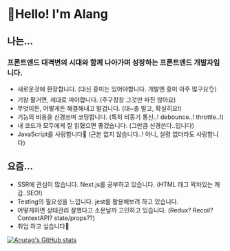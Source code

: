 # 🤠Hello! I'm Alang

## 나는...

### 프론트엔드 대격변의 시대와 함께 나아가며 성장하는 프론트엔드 개발자입니다.
- 새로운것에 환장합니다. (대신 흥미는 있어야합니다. 개발엔 흥미 아주 많구요👌)
- 기왕 팔거면, 제대로 파야합니다. (주구장창 그것만 파진 않아요)
- 무엇이든, 어떻게든 해결해내고 말겁니다. (대~충 말고, 확실히요!)
- 기능의 비용을 신경쓰며 코딩합니다. (특히 비동기 통신..! debounce..! throttle..!)
- 내 코드가 모두에게 잘 읽혔으면 좋겠습니다. (그만큼 신경쓴다..입니다)
- JavaScript를 사랑합니다💛 (근본 없지 않습니다..! 아니, 설령 없더라도 사랑합니다)

## 요즘...
- SSR에 관심이 많습니다. Next.js를 공부하고 있습니다. (HTML 태그 꽉차있는 쾌감..SEO!)
- Testing의 필요성을 느낍니다. jest를 활용해보려 하고 있습니다.
- 어떻게하면 상태관리 잘했다고 소문날까 고민하고 있습니다. (Redux? Recoil? ContextAPI? state/props??)
- 취업 하고 싶습니다🥲

[![Anurag's GitHub stats](https://github-readme-stats.vercel.app/api?username=AlangGY)](https://github.com/anuraghazra/github-readme-stats)
